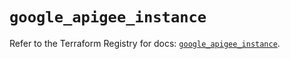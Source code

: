 # `google_apigee_instance`

Refer to the Terraform Registry for docs: [`google_apigee_instance`](https://registry.terraform.io/providers/hashicorp/google/6.50.0/docs/resources/apigee_instance).
